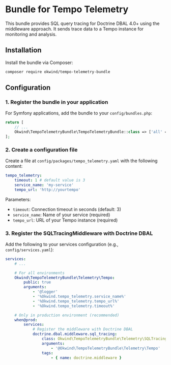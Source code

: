 # Bundle for Tempo Telemetry

This bundle provides SQL query tracing for Doctrine DBAL 4.0+ using the middleware approach. It sends trace data to a Tempo instance for monitoring and analysis.

## Installation

Install the bundle via Composer:

```bash
composer require okwind/tempo-telemetry-bundle
```

## Configuration

### 1. Register the bundle in your application

For Symfony applications, add the bundle to your `config/bundles.php`:

```php
return [
    // ...
    Okwind\TempoTelemetryBundle\TempoTelemetryBundle::class => ['all' => true],
];
```

### 2. Create a configuration file

Create a file at `config/packages/tempo_telemetry.yaml` with the following content:

```yaml
tempo_telemetry:
    timeout: 1 # default value is 3
    service_name: 'my-service'
    tempo_url: 'http://yourtempo'
```

Parameters:
- `timeout`: Connection timeout in seconds (default: 3)
- `service_name`: Name of your service (required)
- `tempo_url`: URL of your Tempo instance (required)

### 3. Register the SQLTracingMiddleware with Doctrine DBAL

Add the following to your services configuration (e.g., `config/services.yaml`):

```yaml
services:
    # ...

    # For all environments
    Okwind\TempoTelemetryBundle\Telemetry\Tempo:
        public: true
        arguments:
            - '@logger'
            - '%Okwind.tempo_telemetry.service_name%'
            - '%Okwind.tempo_telemetry.tempo_url%'
            - '%Okwind.tempo_telemetry.timeout%'

    # Only in production environment (recommended)
    when@prod:
        services:
            # Register the middleware with Doctrine DBAL
            doctrine.dbal.middleware.sql_tracing:
                class: Okwind\TempoTelemetryBundle\Telemetry\SQLTracingMiddleware
                arguments:
                    - '@Okwind\TempoTelemetryBundle\Telemetry\Tempo'
                tags:
                    - { name: doctrine.middleware }
```
